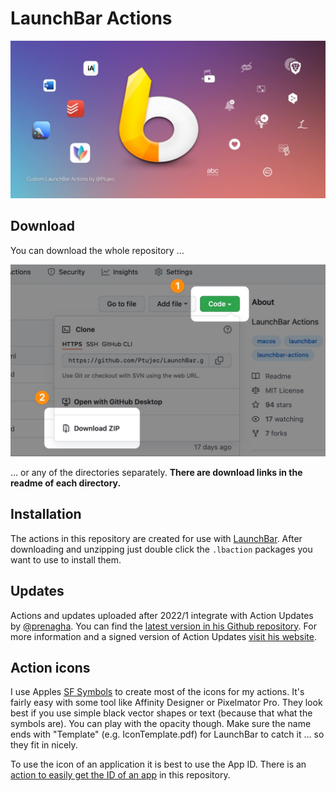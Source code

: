 # LaunchBar Actions

<img src="header.jpg" width="640"/> 

## Download 
You can download the whole repository …

<img src="download.jpg" width="640"/> 

… or any of the directories separately. **There are download links in the readme of each directory.**  


## Installation
The actions in this repository are created for use with [LaunchBar](http://www.obdev.at/products/launchbar/). After downloading and unzipping just double click the `.lbaction` packages you want to use to install them.  

## Updates

Actions and updates uploaded after 2022/1 integrate with Action Updates by [@prenagha](https://github.com/prenagha). You can find the [latest version in his Github repository](https://github.com/prenagha/launchbar). For more information and a signed version of Action Updates [visit his website](https://renaghan.com/launchbar/action-updates/).

## Action icons
I use Apples [SF Symbols](https://developer.apple.com/sf-symbols/) to create most of the icons for my actions. It's fairly easy with some tool like Affinity Designer or Pixelmator Pro. They look best if you use simple black vector shapes or text (because that what the symbols are). You can play with the opacity though. Make sure the name ends with "Template" (e.g. IconTemplate.pdf) for LaunchBar to catch it … so they fit in nicely.

To use the icon of an application it is best to use the App ID. There is an [action to easily get the ID of an app](https://github.com/Ptujec/LaunchBar/tree/master/Get-App-ID) in this repository.

